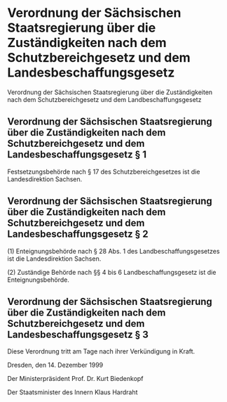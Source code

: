 # Verordnung der Sächsischen Staatsregierung über die Zuständigkeiten nach dem Schutzbereichgesetz und dem Landesbeschaffungsgesetz

Verordnung der Sächsischen Staatsregierung über die Zuständigkeiten nach dem Schutzbereichgesetz und dem Landbeschaffungsgesetz

## Verordnung der Sächsischen Staatsregierung über die Zuständigkeiten nach dem Schutzbereichgesetz und dem Landesbeschaffungsgesetz § 1 

Festsetzungsbehörde nach § 17 des 
        Schutzbereichgesetzes ist die Landesdirektion Sachsen.


## Verordnung der Sächsischen Staatsregierung über die Zuständigkeiten nach dem Schutzbereichgesetz und dem Landesbeschaffungsgesetz § 2 

(1) Enteignungsbehörde nach § 28 Abs. 1 des 
          Landbeschaffungsgesetzes ist die Landesdirektion Sachsen.

(2) Zuständige Behörde nach §§ 4 bis 6 
        Landbeschaffungsgesetz ist die Enteignungsbehörde.


## Verordnung der Sächsischen Staatsregierung über die Zuständigkeiten nach dem Schutzbereichgesetz und dem Landesbeschaffungsgesetz § 3 

Diese Verordnung tritt am Tage nach ihrer Verkündigung in Kraft.

Dresden, den 14. Dezember 1999

Der Ministerpräsident 
         Prof. Dr. Kurt Biedenkopf

Der Staatsminister des Innern 
         Klaus Hardraht



